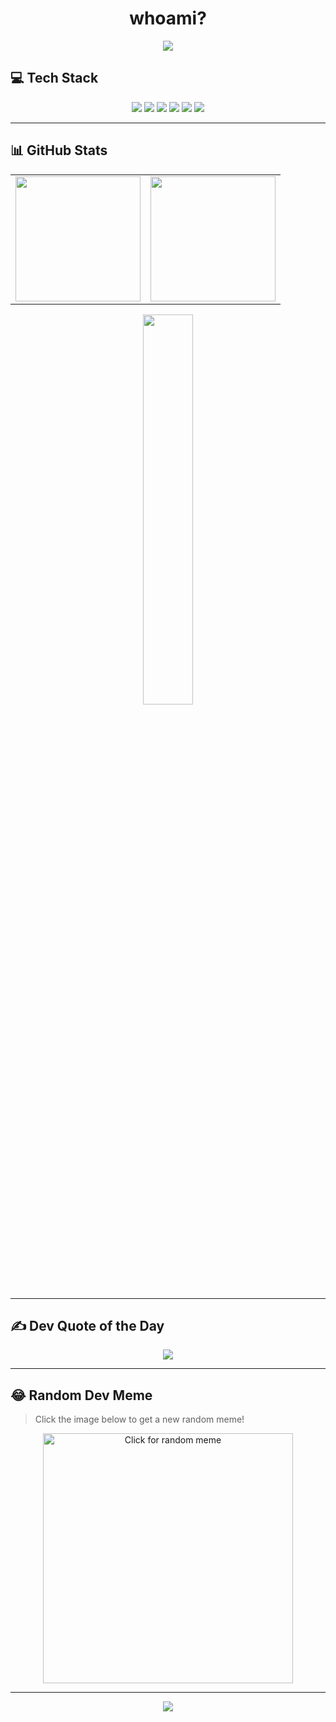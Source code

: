   <h1 align="center"> whoami? </h1>

<p align="center">
  <a href="https://git.io/typing-svg">
    <img src="https://readme-typing-svg.herokuapp.com?font=Red+Hat+Mono&pause=1000&color=73C9E4&center=true&random=false&width=435&lines=I'm+a+Student;I'm+a+CyberSecurity+Enthusiast;I'm+a+CTF+Player;I'm+an+Anime;Living+Darkside" /></a>
</p>

## 💻 Tech Stack

<p align="center">
  <img src="https://img.shields.io/badge/C-%2300599C.svg?style=for-the-badge&logo=c&logoColor=white" />
  <img src="https://img.shields.io/badge/Rust-%23000000.svg?style=for-the-badge&logo=rust&logoColor=white" />
  <img src="https://img.shields.io/badge/Python-3670A0?style=for-the-badge&logo=python&logoColor=ffdd54" />
  <img src="https://img.shields.io/badge/Flask-%23000.svg?style=for-the-badge&logo=flask&logoColor=white" />
  <img src="https://img.shields.io/badge/Pandas-%23150458.svg?style=for-the-badge&logo=pandas&logoColor=white" />
  <img src="https://img.shields.io/badge/Linux-FCC624?style=for-the-badge&logo=linux&logoColor=black" />
</p>

---

## 📊 GitHub Stats

<table>
<tr>
  <td>
    <img src="https://github-readme-stats.vercel.app/api?username=rafidghanim&theme=tokyonight&show_icons=true&hide_border=false&count_private=true" height="200"/>
  </td>
  <td>
    <img src="https://github-readme-streak-stats.herokuapp.com/?user=rafidghanim&theme=tokyonight&hide_border=false" height="200"/>
  </td>
</tr>
</table>

<p align="center">
  <img src="https://github-readme-stats.vercel.app/api/top-langs/?username=rafidghanim&theme=tokyonight&layout=compact&hide_border=false" width="40%" />
</p>

---

## ✍️ Dev Quote of the Day

<p align="center">
  <img src="https://quotes-github-readme.vercel.app/api?type=horizontal&theme=radical" />
</p>

---

## 😂 Random Dev Meme

> Click the image below to get a new random meme!

<p align="center">
  <a href="https://meme-api.com/gimme" target="_blank">
    <img src="https://i.imgur.com/4M34hi2.png" width="400px" alt="Click for random meme" />
  </a>
</p>

---

<p align="center">
  <a href="https://visitcount.itsvg.in">
    <img src="https://visitcount.itsvg.in/api?id=rafidghanim&label=Profile%20Views&color=6A5ACD&icon=0&pretty=true" />
  </a>
</p>

<!-- Proudly customized with ❤️ by GPRM (https://gprm.itsvg.in) -->
